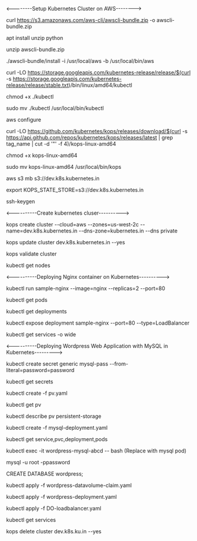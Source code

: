 <--------Setup Kubernetes Cluster on AWS-------->

curl https://s3.amazonaws.com/aws-cli/awscli-bundle.zip -o awscli-bundle.zip

apt install unzip python

unzip awscli-bundle.zip


./awscli-bundle/install -i /usr/local/aws -b /usr/local/bin/aws
 

curl -LO https://storage.googleapis.com/kubernetes-release/release/$(curl -s https://storage.googleapis.com/kubernetes-release/release/stable.txt)/bin/linux/amd64/kubectl

chmod +x ./kubectl

sudo mv ./kubectl /usr/local/bin/kubectl
 
aws configure
  
curl -LO https://github.com/kubernetes/kops/releases/download/$(curl -s https://api.github.com/repos/kubernetes/kops/releases/latest | grep tag_name | cut -d '"' -f 4)/kops-linux-amd64

chmod +x kops-linux-amd64

sudo mv kops-linux-amd64 /usr/local/bin/kops
 
 
aws s3 mb s3://dev.k8s.kubernetes.in
 
export KOPS_STATE_STORE=s3://dev.k8s.kubernetes.in
 
ssh-keygen

<----------Create kubernetes cluser---------->

kops create cluster --cloud=aws --zones=us-west-2c --name=dev.k8s.kubernetes.in --dns-zone=kubernetes.in --dns private

kops update cluster dev.k8s.kubernetes.in --yes

kops validate cluster

kubectl get nodes 

<----------Deploying Nginx container on Kubernetes---------->

kubectl run sample-nginx --image=nginx --replicas=2 --port=80

kubectl get pods

kubectl get deployments

kubectl expose deployment sample-nginx --port=80 --type=LoadBalancer

kubectl get services -o wide

<----------Deploying Wordpress Web Application with MySQL in Kubernetes--------->

kubectl create secret generic mysql-pass --from-literal=password=password

kubectl get secrets

kubectl create -f pv.yaml

kubectl get pv

kubectl describe pv persistent-storage



kubectl create -f mysql-deployment.yaml

kubectl get service,pvc,deployment,pods


kubectl exec -it wordpress-mysql-abcd -- bash (Replace with mysql pod)

mysql -u root -ppassword

CREATE DATABASE wordpress;


kubectl apply -f wordpress-datavolume-claim.yaml

kubectl apply -f wordpress-deployment.yaml

kubectl apply -f DO-loadbalancer.yaml

kubectl get services

kops delete cluster dev.k8s.ku.in --yes
